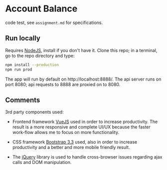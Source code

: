 # Account Balance
code test, see `assignment.md` for specifications.

## Run locally
Requires [NodeJS](https://nodejs.org/en/), install if you don't have it.
Clone this repo; in a terminal, go to the repo directory and type:
```bash
npm install --production
npm run prod
```

The app will run by default on http://localhost:8888/.
The api server runs on port 8080; api requests to 8888
are proxied on to 8080.

## Comments
3rd party components used:

* Frontend framework [VueJS](https://vuejs.org/) used in 
order to increase productivity. The result is a more responsive
and complete UI/UX because the faster work-flow allows me to 
focus on more functionality.

* CSS framework [Bootstrap 3.3](https://getbootstrap.com/docs/3.3/)
used, also in order to increase productivity and a better 
and more mobile friendly result.

* The [jQuery](http://api.jquery.com/) library is used to handle 
cross-browser issues regarding ajax calls and DOM manipulation.
